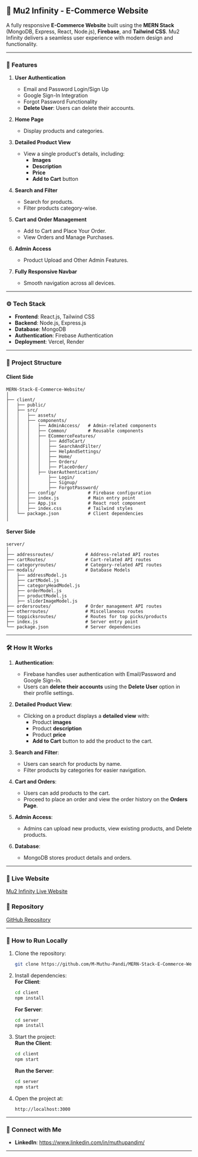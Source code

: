 ## 🚀 **Mu2 Infinity - E-Commerce Website**

A fully responsive **E-Commerce Website** built using the **MERN Stack** (MongoDB, Express, React, Node.js), **Firebase**, and **Tailwind CSS**. Mu2 Infinity delivers a seamless user experience with modern design and functionality.

---

### 🌟 **Features**

1. **User Authentication**

   - Email and Password Login/Sign Up
   - Google Sign-In Integration
   - Forgot Password Functionality
   - **Delete User**: Users can delete their accounts.

2. **Home Page**

   - Display products and categories.

3. **Detailed Product View**

   - View a single product's details, including:
     - **Images**
     - **Description**
     - **Price**
     - **Add to Cart** button

4. **Search and Filter**

   - Search for products.
   - Filter products category-wise.

5. **Cart and Order Management**

   - Add to Cart and Place Your Order.
   - View Orders and Manage Purchases.

6. **Admin Access**

   - Product Upload and Other Admin Features.

7. **Fully Responsive Navbar**
   - Smooth navigation across all devices.

---

### ⚙️ **Tech Stack**

- **Frontend**: React.js, Tailwind CSS
- **Backend**: Node.js, Express.js
- **Database**: MongoDB
- **Authentication**: Firebase Authentication
- **Deployment**: Vercel, Render

---

### 📂 **Project Structure**

#### **Client Side**

```plaintext
MERN-Stack-E-Commerce-Website/
│
├── client/
│   ├── public/
│   ├── src/
│   │   ├── assets/
│   │   ├── components/
│   │   │   ├── AdminAccess/   # Admin-related components
│   │   │   ├── Common/        # Reusable components
│   │   │   ├── ECommerceFeatures/
│   │   │   │   ├── AddToCart/
│   │   │   │   ├── SearchAndFilter/
│   │   │   │   ├── HelpAndSettings/
│   │   │   │   ├── Home/
│   │   │   │   ├── Orders/
│   │   │   │   ├── PlaceOrder/
│   │   │   ├── UserAuthentication/
│   │   │       ├── Login/
│   │   │       ├── Signup/
│   │   │       ├── ForgotPassword/
│   │   ├── config/            # Firebase configuration
│   │   ├── index.js           # Main entry point
│   │   ├── App.jsx            # React root component
│   │   ├── index.css          # Tailwind styles
│   └── package.json           # Client dependencies
│
```

#### **Server Side**

```plaintext
server/
│
├── addressroutes/            # Address-related API routes
├── cartRoutes/               # Cart-related API routes
├── categoryroutes/           # Category-related API routes
├── modals/                   # Database Models
│   ├── addressModel.js
│   ├── cartModel.js
│   ├── categoryHeadModel.js
│   ├── orderModel.js
│   ├── productModel.js
│   ├── sliderImageModel.js
├── ordersroutes/             # Order management API routes
├── otherroutes/              # Miscellaneous routes
├── toppicksroutes/           # Routes for top picks/products
├── index.js                  # Server entry point
└── package.json              # Server dependencies
```

---

### 🛠️ **How It Works**

1. **Authentication**:

   - Firebase handles user authentication with Email/Password and Google Sign-In.
   - Users can **delete their accounts** using the **Delete User** option in their profile settings.

2. **Detailed Product View**:

   - Clicking on a product displays a **detailed view** with:
     - Product **images**
     - Product **description**
     - Product **price**
     - **Add to Cart** button to add the product to the cart.

3. **Search and Filter**:

   - Users can search for products by name.
   - Filter products by categories for easier navigation.

4. **Cart and Orders**:

   - Users can add products to the cart.
   - Proceed to place an order and view the order history on the **Orders Page**.

5. **Admin Access**:

   - Admins can upload new products, view existing products, and Delete products.

6. **Database**:
   - MongoDB stores product details and orders.

---

### 🔗 **Live Website**

[Mu2 Infinity Live Website](https://mu2infinity-ecommerce-mern.vercel.app/)

### 📂 **Repository**

[GitHub Repository](https://github.com/M-Muthu-Pandi/MERN-Stack-E-Commerce-Website.git)

---

### 🚀 **How to Run Locally**

1. Clone the repository:

   ```bash
   git clone https://github.com/M-Muthu-Pandi/MERN-Stack-E-Commerce-Website.git
   ```

2. Install dependencies:  
   **For Client**:

   ```bash
   cd client
   npm install
   ```

   **For Server**:

   ```bash
   cd server
   npm install
   ```

3. Start the project:  
   **Run the Client**:

   ```bash
   cd client
   npm start
   ```

   **Run the Server**:

   ```bash
   cd server
   npm start
   ```

4. Open the project at:
   ```
   http://localhost:3000
   ```

---

### 🤝 **Connect with Me**

- **LinkedIn**: https://www.linkedin.com/in/muthupandim/

---
